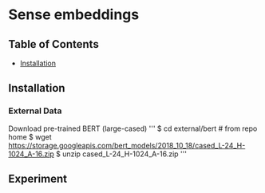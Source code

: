 # Sense embeddings

## Table of Contents

   * [Installation](#installation)

## Installation
### External Data
Download pre-trained BERT (large-cased)
'''
$ cd external/bert  # from repo home
$ wget https://storage.googleapis.com/bert_models/2018_10_18/cased_L-24_H-1024_A-16.zip
$ unzip cased_L-24_H-1024_A-16.zip
'''

## Experiment
